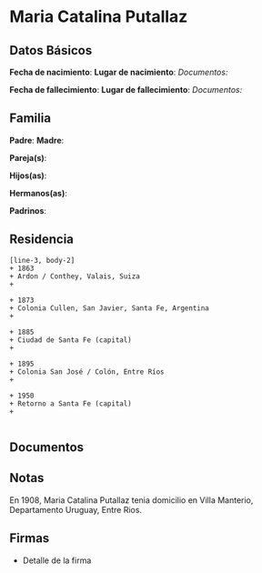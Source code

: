 # Maria Catalina Putallaz 

## Datos Básicos

**Fecha de nacimiento**:
**Lugar de nacimiento**:
*Documentos:*

**Fecha de fallecimiento**:
**Lugar de fallecimiento**:
*Documentos:*

## Familia

**Padre**:
**Madre**:

**Pareja(s)**: 

**Hijos(as)**: 

**Hermanos(as)**:

**Padrinos**:

## Residencia

```timeline
[line-3, body-2]
+ 1863
+ Ardon / Conthey, Valais, Suiza
+ 

+ 1873 
+ Colonia Cullen, San Javier, Santa Fe, Argentina
+
  
+ 1885
+ Ciudad de Santa Fe (capital)
+ 
  
+ 1895
+ Colonia San José / Colón, Entre Ríos
+ 
  
+ 1950
+ Retorno a Santa Fe (capital)
+
    
```

## Documentos


## Notas
En 1908, Maria Catalina Putallaz tenia domicilio en Villa Manterio, Departamento Uruguay, Entre Rios.

## Firmas
- Detalle de la firma